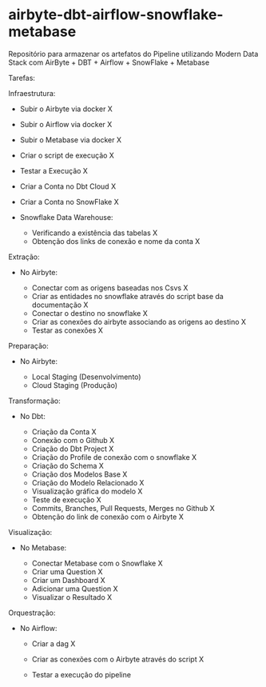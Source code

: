 # airbyte-dbt-airflow-snowflake-metabase
Repositório para armazenar os artefatos do Pipeline utilizando Modern Data Stack com AirByte + DBT + Airflow + SnowFlake + Metabase


Tarefas:

Infraestrutura:

- Subir o Airbyte via docker X

- Subir o Airflow via docker X

- Subir o Metabase via docker X

- Criar o script de execução X

- Testar a Execução X

- Criar a Conta no Dbt Cloud X

- Criar a Conta no SnowFlake X

- Snowflake Data Warehouse:
    
    - Verificando a existência das tabelas X
    - Obtenção dos links de conexão e nome da conta X


Extração:

- No Airbyte:

    - Conectar com as origens baseadas nos Csvs X
    - Criar as entidades no snowflake através do script base da documentação    X
    - Conectar o destino no snowflake X
    - Criar as conexões do airbyte associando as origens ao destino X
    - Testar as conexões X


Preparação:

- No Airbyte:

    - Local Staging (Desenvolvimento)
    - Cloud Staging (Produção)


Transformação:

- No Dbt:

    - Criação da Conta X
    - Conexão com o Github X
    - Criação do Dbt Project X
    - Criação do Profile de conexão com o snowflake X
    - Criação do Schema X
    - Criação dos Modelos Base X
    - Criação do Modelo Relacionado X
    - Visualização gráfica do modelo X 
    - Teste de execução X
    - Commits, Branches, Pull Requests, Merges no Github X 
    - Obtenção do link de conexão com o Airbyte X 


Visualização:

- No Metabase:

    - Conectar Metabase com o Snowflake X
    - Criar uma Question X 
    - Criar um Dashboard X
    - Adicionar uma Question X
    - Visualizar o Resultado X 


Orquestração:

- No Airflow:

    - Criar a dag X 

    - Criar as conexões com o Airbyte através do script X 

    - Testar a execução do pipeline  